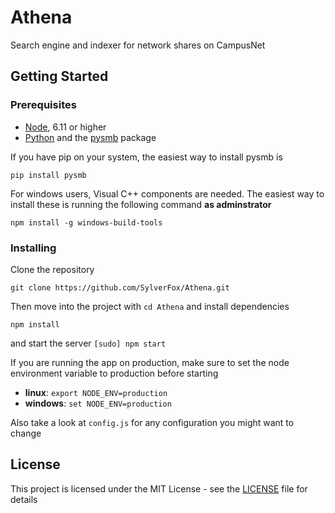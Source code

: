 # Athena

Search engine and indexer for network shares on CampusNet

## Getting Started

### Prerequisites

- [Node](https://nodejs.org), 6.11 or higher
- [Python](https://www.python.org) and the [pysmb](https://pythonhosted.org/pysmb/) package

If you have pip on your system, the easiest way to install pysmb is

```
pip install pysmb
```

For windows users, Visual C++ components are needed. The easiest way to install these is running the following command **as adminstrator**

```
npm install -g windows-build-tools
```

### Installing

Clone the repository

```
git clone https://github.com/SylverFox/Athena.git
```

Then move into the project with `cd Athena` and install dependencies

```
npm install
```

and start the server `[sudo] npm start`

If you are running the app on production, make sure to set the node environment variable to production before starting

- **linux**: `export NODE_ENV=production`
- **windows**: `set NODE_ENV=production`

Also take a look at `config.js` for any configuration you might want to change

## License

This project is licensed under the MIT License - see the [LICENSE](LICENSE) file for details